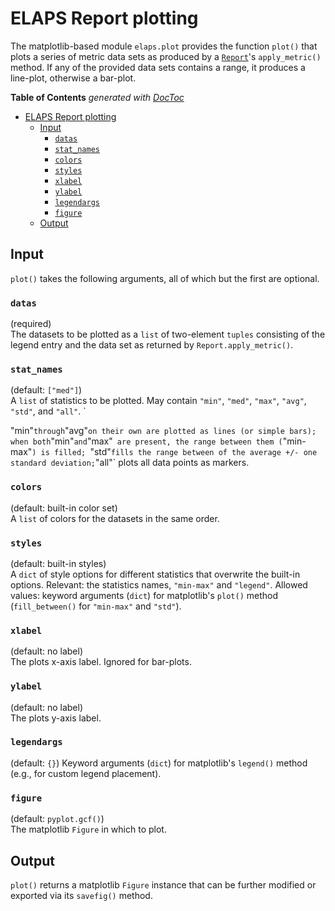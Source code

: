 ELAPS Report plotting
=====================

The matplotlib-based module `elaps.plot` provides the function `plot()` that
plots a series of metric data sets as produced by a [`Report`](Report.md)'s
`apply_metric()` method.  If any of the provided data sets contains a range,
it produces a line-plot, otherwise a bar-plot.

<!-- START doctoc generated TOC please keep comment here to allow auto update -->
<!-- DON'T EDIT THIS SECTION, INSTEAD RE-RUN doctoc TO UPDATE -->
**Table of Contents**  *generated with [DocToc](https://github.com/thlorenz/doctoc)*

- [ELAPS Report plotting](#elaps-report-plotting)
  - [Input](#input)
    - [`datas`](#datas)
    - [`stat_names`](#stat_names)
    - [`colors`](#colors)
    - [`styles`](#styles)
    - [`xlabel`](#xlabel)
    - [`ylabel`](#ylabel)
    - [`legendargs`](#legendargs)
    - [`figure`](#figure)
  - [Output](#output)

<!-- END doctoc generated TOC please keep comment here to allow auto update -->


Input
-----

`plot()` takes the following arguments, all of which but the first are optional.

### `datas`
(required)  
The datasets to be plotted as a `list` of two-element `tuples` consisting of the
legend entry and the data set as returned by `Report.apply_metric()`.

### `stat_names`
(default: `["med"]`)  
A `list` of statistics to be plotted.  May contain `"min"`, `"med"`, `"max"`,
`"avg"`, `"std"`, and `"all"`. `

"min"` through `"avg"` on their own are plotted as lines (or simple bars); when
both `"min"` and `"max"` are present, the range between them (`"min-max"`) is
filled; `"std"` fills the range between of the average +/- one standard
deviation; `"all"` plots all data points as markers.

### `colors`
(default: built-in color set)  
A `list` of colors for the datasets in the same order.

### `styles`
(default: built-in styles)  
A `dict` of style options for different statistics that overwrite the built-in
options.  Relevant: the statistics names, `"min-max"` and `"legend"`.  Allowed
values: keyword arguments (`dict`) for matplotlib's `plot()` method
(`fill_between()` for `"min-max"` and `"std"`).

### `xlabel`
(default: no label)  
The plots x-axis label.  Ignored for bar-plots.

### `ylabel`
(default: no label)  
The plots y-axis label.

### `legendargs`
(default: `{}`)
Keyword arguments (`dict`) for matplotlib's `legend()` method (e.g., for
custom legend placement).

### `figure`
(default: `pyplot.gcf()`)  
The matplotlib `Figure` in which to plot.


Output
------

`plot()` returns a matplotlib `Figure` instance that can be further modified or
exported via its `savefig()` method.
